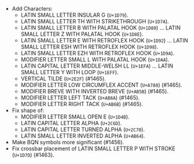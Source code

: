 * Add Characters:
  - LATIN SMALL LETTER INSULAR G (`U+1D79`).
  - LATIN SMALL LETTER TH WITH STRIKETHROUGH (`U+1D7A`).
  - LATIN SMALL LETTER B WITH PALATAL HOOK (`U+1D80`) ... LATIN SMALL LETTER Z WITH PALATAL HOOK (`U+1D8E`).
  - LATIN SMALL LETTER E WITH RETROFLEX HOOK (`U+1D92`) ... LATIN SMALL LETTER ESH WITH RETROFLEX HOOK (`U+1D98`).
  - LATIN SMALL LETTER EZH WITH RETROFLEX HOOK (`U+1D9A`).
  - MODIFIER LETTER SMALL L WITH PALATAL HOOK (`U+1DAA`).
  - LATIN CAPITAL LETTER MIDDLE-WELSH LL (`U+1EFA`) ... LATIN SMALL LETTER Y WITH LOOP (`U+1EFF`).
  - VERTICAL TILDE (`U+2E2F`) (#1465).
  - MODIFIER LETTER LOW CIRCUMFLEX ACCENT (`U+A788`) (#1465).
  - MODIFIER BREVE WITH INVERTED BREVE (`U+AB5B`) (#1465).
  - MODIFIER LETTER LEFT TACK (`U+AB6A`) (#1465).
  - MODIFIER LETTER RIGHT TACK (`U+AB6B`) (#1465).
* Fix shape of:
  - MODIFIER LETTER SMALL OPEN E (`U+1D4B`).
  - LATIN CAPITAL LETTER ALPHA (`U+2C6D`).
  - LATIN CAPITAL LETTER TURNED ALPHA (`U+2C70`).
  - LATIN SMALL LETTER INVERTED ALPHA (`U+AB64`).
* Make BQN symbols more significant (#1456).
* Fix crossbar placement of LATIN SMALL LETTER P WITH STROKE (`U+1D7D`) (#1463).
